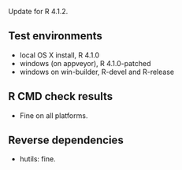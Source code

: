 
Update for R 4.1.2. 

## Test environments
* local OS X install, R 4.1.0
* windows (on appveyor), R 4.1.0-patched
* windows on win-builder, R-devel and R-release

## R CMD check results

* Fine on all platforms.

## Reverse dependencies

* hutils: fine.
